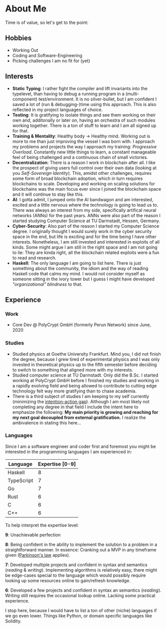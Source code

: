 # About Me

Time is of value, so let's get to the point:

## Hobbies

* Working Out
* Coding and Software-Engineering
* Picking challenges I am no fit for (yet)

## Interests

* **Static Typing**: I rather fight the compiler and lift invariants into the typelevel, than having to debug a running program in a (multi-component) test/environment. It is no silver-bullet, but I am confident I saved a lot of (run & debugging-)time using this approach. This is also reflected in my project languages of choice.
* **Testing**: It is gratifying to isolate things and see them working on their own and, additonally or later on, having an orchestra of such modules working together. There is a ton of stuff to learn and I am all signed up for that.
* **Training & Mentality**: Healthy body -> Healthy mind. Working out is more to me than just improving the vessel I was born with. I approach my problems and projects the way I approach my training: _Progressive Overload_. Constantly new little things to learn, a constant manageable feel of being challenged and a continuous chain of small victories.
* **Decentralization**: There is a reason I work in blockchain after all. I like the prospect of giving users full control over their own data (looking at you _Self-Sovereign Identity_). This, amidst other challenges, requires some form of broad blockchain adoption, which in turn requires blockchains to scale. Developing and working on scaling solutions for blockchains was the main focus ever since I joined the blockchain space and it will continue to stay like this.
* **AI**: I gotta admit, I jumped onto the AI bandwagon and am interested, excited and a little nervous where the technology is going to lead us to. There was always an interest from my side, specifically artifical neural networks (ANNs) for the past years. ANNs were also part of the reason I started studying Computer Science at TU Darmstadt, Hessen, Germany.
* **Cyber-Security**: Also part of the reason I started my Computer Science degree. I originally thought I would surely work in the cyber security space in the end, but life is exciting and for the time being I have other interests. Nonetheless, I am still invested and interested in exploits of all kinds. Some might argue I am still in the right space and I am not going to lie: They are kinda right, all the blockchain related exploits were a fun to read and research.
* **Haskell**: The only language I am going to list here. There is just something about the community, the idiom and the way of reading Haskell code that calms my mind. I would not consider myself as someone sitting in the ivory tower but I guess I might have developed _"organizational" blindness_ to that.

## Experience

### Work
* Core Dev @ PolyCrypt GmbH (formerly Perun Network) since June, 2020

### Studies
* Studied physics at Goethe University Frankfurt. Mind you, I did not finish the degree, because I grew tired of experimental physics and I was only invested in theoretical physics up to the fifth semester before deciding to switch to something that aligned more with my interests.
* Studied computer science at TU Darmstadt. Only did the B.Sc. I started working at PolyCrypt GmbH before I finished my studies and working in a rapidly evolving field and being allowed to contribute to cutting edge technology felt way more gratifying than to chase academia.
* There is a third subject of studies I am keeping to my self currently (minimizing the [intention-action gap](https://thedecisionlab.com/reference-guide/psychology/intention-action-gap)). Although I am most likely not completing any degree in that field I include the intent here to emphasize the following: **My main priority is growing and reaching for my next goal decoupled from external gratification.** I realize the ambivalence in stating this here...

### Languages

Since I am a software engineer and coder first and foremost you might be interested in the programming languages I am experienced in:

| Language    | Expertise [0-9] |
| ----------- | --------------- |
| Haskell     | 8               |
| TypeScript  | 7               |
| Go          | 7               |
| Rust        | 6               |
| C           | 6               |
| C++         | 6               |

To help interpret the expertise level:

**9**: Unachievable perfection

**8**: Being confident in the ability to implement the solution to a problem in a straightforward manner. In essence: Cranking out a MVP in any timeframe given ([Parkinson's law](https://en.wikipedia.org/wiki/Parkinson's_law) applies).

**7**: Developed multiple projects and confident in syntax and semantics (_reading_ & _writing_). Implementing algorithms is relatively easy, there might be edge-cases special to the language which would possibly require looking up some resources online to gain/refresh knowledge.

**6**: Developed a few projects and confident in syntax an semantics (_reading_). Writing still requires the occasional lookup online. Lacking _some_ practical experience.

I stop here, because I would have to list a ton of other (niche) languages if we go even lower. Things like Python, or domain specific languages like Solidity.
